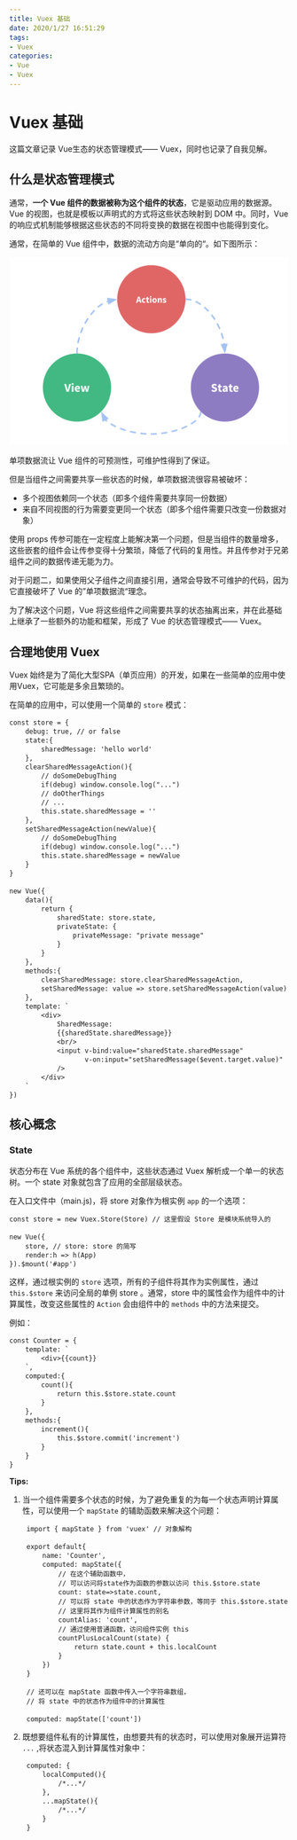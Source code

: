 ```yaml
---
title: Vuex 基础
date: 2020/1/27 16:51:29
tags:
- Vuex
categories:
- Vue
- Vuex
---  
```


# **Vuex 基础**

这篇文章记录 Vue生态的状态管理模式—— Vuex，同时也记录了自我见解。  

## **什么是状态管理模式**  

通常，**一个 Vue 组件的数据被称为这个组件的状态**，它是驱动应用的数据源。Vue 的视图，也就是模板以声明式的方式将这些状态映射到 DOM 中。同时，Vue 的响应式机制能够根据这些状态的不同将变换的数据在视图中也能得到变化。  

通常，在简单的 Vue 组件中，数据的流动方向是“单向的“。如下图所示：  

![flow](images/flow.png)  

单项数据流让 Vue 组件的可预测性，可维护性得到了保证。  

但是当组件之间需要共享一些状态的时候，单项数据流很容易被破坏：  

- 多个视图依赖同一个状态（即多个组件需要共享同一份数据）
- 来自不同视图的行为需要变更同一个状态（即多个组件需要只改变一份数据对象）  

使用 props 传参可能在一定程度上能解决第一个问题，但是当组件的数量增多，这些嵌套的组件会让传参变得十分繁琐，降低了代码的复用性。并且传参对于兄弟组件之间的数据传递无能为力。  

对于问题二，如果使用父子组件之间直接引用，通常会导致不可维护的代码，因为它直接破坏了 Vue 的”单项数据流“理念。  

为了解决这个问题，Vue 将这些组件之间需要共享的状态抽离出来，并在此基础上继承了一些额外的功能和框架，形成了 Vue 的状态管理模式—— Vuex。  

## **合理地使用 Vuex**  

Vuex 始终是为了简化大型SPA（单页应用）的开发，如果在一些简单的应用中使用Vuex，它可能是多余且繁琐的。  

在简单的应用中，可以使用一个简单的 `store` 模式：  

    const store = {
        debug: true, // or false
        state:{
            sharedMessage: 'hello world'
        },
        clearSharedMessageAction(){
            // doSomeDebugThing
            if(debug) window.console.log("...")
            // doOtherThings
            // ...
            this.state.sharedMessage = ''
        },
        setSharedMessageAction(newValue){
            // doSomeDebugThing
            if(debug) window.console.log("...")
            this.state.sharedMessage = newValue
        }
    }

    new Vue({
        data(){
            return {
                sharedState: store.state,
                privateState: {
                    privateMessage: "private message"
                }
            }
        },
        methods:{
            clearSharedMessage: store.clearSharedMessageAction,
            setSharedMessage: value => store.setSharedMessageAction(value)
        },
        template: `
            <div>
                SharedMessage:
                {{sharedState.sharedMessage}}
                <br/>
                <input v-bind:value="sharedState.sharedMessage"
                       v-on:input="setSharedMessage($event.target.value)"
                />
            </div>
        `
    })

## **核心概念**  

### **State**

状态分布在 Vue 系统的各个组件中，这些状态通过 Vuex 解析成一个单一的状态树。一个 state 对象就包含了应用的全部层级状态。 

在入口文件中（main.js)，将 store 对象作为根实例 `app` 的一个选项：  

    const store = new Vuex.Store(Store) // 这里假设 Store 是模块系统导入的  

    new Vue({
        store, // store: store 的简写
        render:h => h(App)
    }).$mount('#app')  

这样，通过根实例的 `store` 选项，所有的子组件将其作为实例属性，通过 `this.$store` 来访问全局的单例 store 。通常，store 中的属性会作为组件中的计算属性，改变这些属性的 `Action` 会由组件中的 `methods` 中的方法来提交。

例如：  

    const Counter = {
        template: `
            <div>{{count}}
        `,
        computed:{
            count(){
                return this.$store.state.count
            }
        },
        methods:{
            increment(){
                this.$store.commit('increment')
            }
        }
    }

**Tips:**  

1. 当一个组件需要多个状态的时候，为了避免重复的为每一个状态声明计算属性，可以使用一个 `mapState` 的辅助函数来解决这个问题：  

        import { mapState } from 'vuex' // 对象解构

        export default{
            name: 'Counter',
            computed: mapState({
                // 在这个辅助函数中，
                // 可以访问将state作为函数的参数以访问 this.$store.state
                count: state=>state.count,
                // 可以将 state 中的状态作为字符串参数，等同于 this.$store.state
                // 这里将其作为组件计算属性的别名
                countAlias: 'count',
                // 通过使用普通函数，访问组件实例 this
                countPlusLocalCount(state) {
                    return state.count + this.localCount
                }
            })
        }  

        // 还可以在 mapState 函数中传入一个字符串数组，
        // 将 state 中的状态作为组件中的计算属性

        computed: mapState(['count'])

2. 既想要组件私有的计算属性，由想要共有的状态时，可以使用对象展开运算符 `...` ,将状态混入到计算属性对象中：  

        computed: {
            localComputed(){
                /*...*/
            },
            ...mapState(){
                /*...*/
            }
        }
    


